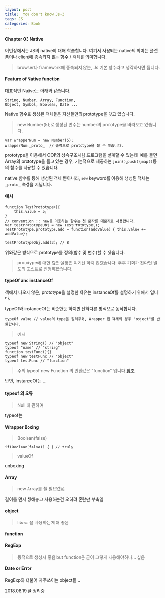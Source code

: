 ```yaml
---
layout: post
title:  You don't know Js-3
tags: JS
categories: Book
---
```


#### Chapter 03 Native


이번장에서는 JS의 native에 대해 학습합니다.
여기서 사용되는 native의 의미는 플랫폼이나 client에 종속되지 않는 함수 / 객체를 의미합니다.

> browser나 framework에 종속되지 않는, Js 기본 함수라고 생각하시면 됩니다.

#### Feature of Native function

대표적인 Native는 아래와 같습니다.

	String, Number, Array, Function,
	Object, Symbol, Boolean, Date ...

Native 함수로 생성된 객체들은 자신들만의 prototype을 갖고 있습니다.

> new Number(5);로 생성된 변수는 number의 prototype을 바라보고 있습니다.

	var wrapperNum = new Number(5);
	wrapperNum._proto_  // 출력으로 prototype을 볼 수 있습니다.

prototype을 이용해서 OOP의 상속구조처럼 프로그램을 설계할 수 있는데,
예를 들면 Array의 prototype을 들고 있는 경우, 기본적으로 제공하는 `join()`,`push()`,`map()`등의 함수를 사용할 수 있습니다.


native 함수를 통해 생성된 객체 뿐아니라, `new` keyword를 이용해 생성된 객체는 `_proto_` 속성을 지닙니다.

#### 예시

	function TestPrototype(){
		this.value = 5;
	}
	// convention :: new를 이용하는 함수는 첫 문자를 대문자로 사용합니다.  
	var testPrototypeObj = new TestPrototype();
	TestPrototype.prototype.add = function(addValue) { this.value += addValue};

	testPrototypeObj.add(3); // 8


위와같은 방식으로 prototype를 정의(함수 및 변수)할 수 있습니다.


> prototype에 대한 깊은 설명은 여기선 하지 않겠습니다.
> 추후 기회가 된다면 별도의 포스트로 진행하겠습니다.


#### typeOf and instanceOf

책에서 나오지 않은, prototype을 설명한 이유는 instanceOf를 설명하기 위해서 입니다.

typeOf와 instanceOf는 비슷한듯 하지만 전혀다른 방식으로 동작합니다.

	typeOf value // value의 type을 알려주며, Wrapper 된 객체의 경우 "object"를 반환합니다.

> 예시

	typeof new String() // "object"
	typeof "name" // "string"
	function testFunc(){}
	typeof new testFunc // "object"
	typeof testFunc // "function"

> 주의 typeof new Function 의 반환값은 "function" 입니다
[참조](http://www.ecma-international.org/ecma-262/6.0/#sec-properties-of-the-function-prototype-object)

반면, instanceOf는 ... 


	
#### typeof 의 오류

> Null 에 관하여

typeof는

#### Wrapper Boxing

> Boolean(false)

	if(Boolean(false)) { } // truly


> valueOf

unboxing

#### Array

> new Array를 쓸 필요없음.

길이를 먼저 정해놓고 사용하는건 오히려 혼란만 부축일

#### object

> literal 을 사용하는게 더 좋음

#### function
#### RegExp

> 동적으로 생성시 좋음
but function은 굳이 그렇게 사용해야하나... 싶음

#### Date or Error

RegExp와 더불어 자주쓰이는 object들 ..




2018.08.19 글 정리중
